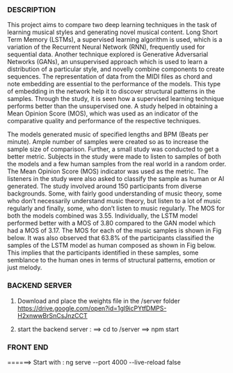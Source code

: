 ### DESCRIPTION ###
This project aims to compare two deep learning techniques in the task of learning musical styles and generating novel musical content. Long Short Term Memory (LSTMs), a supervised learning algorithm is used, which is a variation of the Recurrent Neural Network (RNN), frequently used for sequential data. Another technique explored is Generative Adversarial Networks (GANs), an unsupervised approach which is used to learn a distribution of a particular style, and novelly combine components to create sequences. The representation of data from the MIDI files as chord and note embedding are essential to the performance of the models. This type of embedding in the network help it to discover structural patterns in the samples. Through the study, it is seen how a supervised learning technique performs better than the unsupervised one. A study helped in obtaining a Mean Opinion Score (MOS), which was used as an indicator of the comparative quality and performance of the respective techniques.


The models generated music of specified lengths and BPM (Beats per minute). Ample number of samples were created so as to increase the sample size of comparison. Further, a small study was conducted to get a better metric. Subjects in the study were made to listen to samples of both the models and a few human samples from the real world in a random order. The Mean Opinion Score (MOS) indicator was used as the metric. The listeners in the study were also asked to classify the sample as human or AI generated. The study involved around 150 participants from diverse backgrounds. Some, with fairly good understanding of music theory, some who don’t necessarily understand music theory, but listen to a lot of music regularly and finally, some, who don’t listen to music regularly. The MOS for both the models combined was 3.55. Individually, the LSTM model performed better with a MOS of 3.80 compared to the GAN model which had a MOS of 3.17. The MOS for each of the music samples is shown in Fig below. It was also observed that 63.8% of the participants classified the samples of the LSTM model as human composed as shown in Fig below. This implies that the participants identified in these samples, some semblance to the human ones in terms of structural patterns, emotion or just melody. 




### BACKEND SERVER  ###
1. Download and place the weights file in the /server folder
    https://drive.google.com/open?id=1gl9icPYtfDMPS-H2xnwwBrSnCsJnzCCT

2. start the backend server : 
    ==> cd to /server
    ==> npm start

### FRONT END ###

======> Start with : 
                    ng serve --port 4000 --live-reload false

